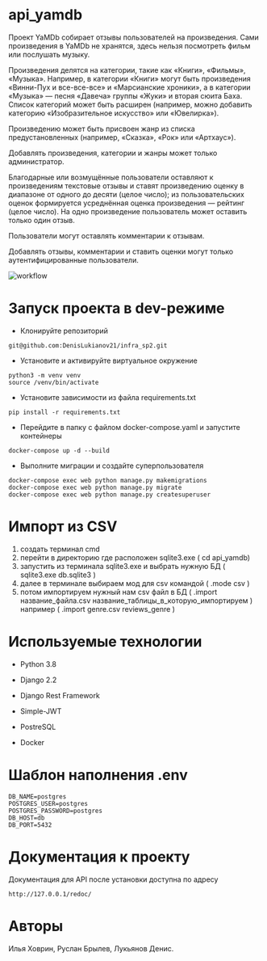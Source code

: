 # api_yamdb

Проект YaMDb собирает отзывы пользователей на произведения. Сами произведения в YaMDb не хранятся, здесь нельзя посмотреть фильм или послушать музыку.

Произведения делятся на категории, такие как «Книги», «Фильмы», «Музыка». Например, в категории «Книги» могут быть произведения «Винни-Пух и все-все-все» и «Марсианские хроники», а в категории «Музыка» — песня «Давеча» группы «Жуки» и вторая сюита Баха. Список категорий может быть расширен (например, можно добавить категорию «Изобразительное искусство» или «Ювелирка»).

Произведению может быть присвоен жанр из списка предустановленных (например, «Сказка», «Рок» или «Артхаус»).

Добавлять произведения, категории и жанры может только администратор.

Благодарные или возмущённые пользователи оставляют к произведениям текстовые отзывы и ставят произведению оценку в диапазоне от одного до десяти (целое число); из пользовательских оценок формируется усреднённая оценка произведения — рейтинг (целое число). На одно произведение пользователь может оставить только один отзыв.

Пользователи могут оставлять комментарии к отзывам.

Добавлять отзывы, комментарии и ставить оценки могут только аутентифицированные пользователи.

![workflow](https://github.com/DenisLukianov21/yamdb_final/workflows/yamdb_wordkflow.yml/badge.svg)

# Запуск проекта в dev-режиме

- Клонируйте репозиторий
```
git@github.com:DenisLukianov21/infra_sp2.git
```
- Установите и активируйте виртуальное окружение
```
python3 -m venv venv
source /venv/bin/activate
```

- Установите зависимости из файла requirements.txt

``` pip install -r requirements.txt ```

- Перейдите в папку с файлом docker-compose.yaml и запустите контейнеры

``` docker-compose up -d --build ```
- Выполните миграции и создайте суперпользователя
```
docker-compose exec web python manage.py makemigrations
docker-compose exec web python manage.py migrate
docker-compose exec web python manage.py createsuperuser
```

# Импорт из CSV

1.  создать терминал cmd
2.  перейти в директорию где расположен  sqlite3.exe ( cd api_yamdb)
3.  запустить из терминала sqlite3.exe и выбрать нужную БД ( sqlite3.exe db.sqlite3 )
4.  далее в терминале выбираем мод для csv командой ( .mode csv )
5.  потом импортируем нужный нам csv файл в БД ( .import название_файла.csv название_таблицы_в_которую_импортируем ) например ( .import genre.csv reviews_genre )

# Используемые технологии

- Python 3.8

- Django 2.2

- Django Rest Framework

- Simple-JWT

- PostreSQL

- Docker

# Шаблон наполнения .env
```
DB_NAME=postgres
POSTGRES_USER=postgres
POSTGRES_PASSWORD=postgres
DB_HOST=db
DB_PORT=5432
```

# Документация к проекту

Документация для API после установки доступна по адресу

```
http://127.0.0.1/redoc/
```

# Авторы

Илья Ховрин, 
Руслан Брылев, 
Лукьянов Денис.